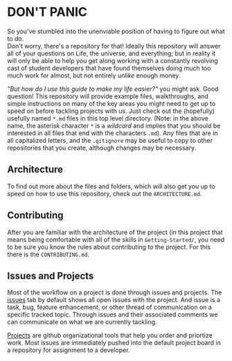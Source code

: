 # DON'T PANIC

So you've stumbled into the unenviable position of having to figure out what to do.  
Don't worry, there's a repository for that!  Ideally this repository will answer 
all of your questions on Life, the universe, and everything; but in reality it 
will only be able to help you get along working with a constantly revolving cast of
student developers that have found themselves doing much too much work for almost,
but not entirely *unlike* enough money.

*"But how do I use this guide to make my life easier?"* you might ask.  Good question!
This repository will provide example files, walkthroughs, and simple instructions on
many of the key areas you might need to get up to speed on before tackling projects
with us.  Just check out the (hopefully) usefully named `*.md` files in this top 
level directory. (Note: in the above name, the asterisk character `*` is a *wildcard*
and implies that you should be interested in all files that end with the characters 
`.md`).  Any files that are in all capitalized letters, and the `.gitignore`  may be 
useful to copy to other repositories that you create, although changes may be 
necessary. 

## Architecture

To find out more about the files and folders, which will also get you up to speed on
how to use this repository, check out the `ARCHITECTURE.md`. 

## Contributing
After you are familiar with the architecture of the project (in this project that means
being comfortable with all of the skills in `Getting-Started/`, you need to be sure you
know the rules about contributing to the project.  For this there is the `CONTRIBUTING.md`.

## Issues and Projects
Most of the workflow on a project is done through issues and projects.  The [issues](https://github.com/cse-devteam/Programmers-Guide-to-the-Galaxy/issues)
tab by default shows all open issues with the project.  And issue is a task, bug, feature 
enhancement, or other thread of communication on a specific tracked topic.  Through issues
and their associated comments we can communicate on what we are currently tackling.

[Projects](https://github.com/cse-devteam/Programmers-Guide-to-the-Galaxy/projects) are github
organizational tools that help you order and priortize work.  Most issues are immediately pushed
into the default project board in a repository for assignment to a developer.



